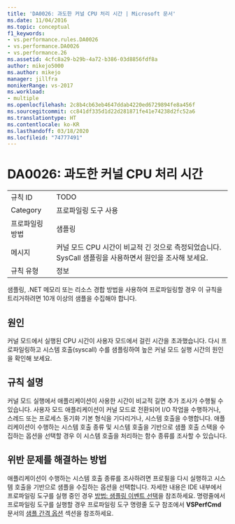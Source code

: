 ```yaml
---
title: 'DA0026: 과도한 커널 CPU 처리 시간 | Microsoft 문서'
ms.date: 11/04/2016
ms.topic: conceptual
f1_keywords:
- vs.performance.rules.DA0026
- vs.performance.DA0026
- vs.performance.26
ms.assetid: 4cfc8a29-b29b-4a72-b386-03d8856fdf8a
author: mikejo5000
ms.author: mikejo
manager: jillfra
monikerRange: vs-2017
ms.workload:
- multiple
ms.openlocfilehash: 2c8b4cb63eb4647ddab4220ed6729894fe8a456f
ms.sourcegitcommit: cc841df335d1d22d281871fe41e74238d2fc52a6
ms.translationtype: HT
ms.contentlocale: ko-KR
ms.lasthandoff: 03/18/2020
ms.locfileid: "74777491"
---
```

# <a name="da0026-excessive-kernel-cpu-time-processing"></a>DA0026: 과도한 커널 CPU 처리 시간

|||
|-|-|
|규칙 ID|TODO|
|Category|프로파일링 도구 사용|
|프로파일링 방법|샘플링|
|메시지|커널 모드 CPU 시간이 비교적 긴 것으로 측정되었습니다. SysCall 샘플링을 사용하면서 원인을 조사해 보세요.|
|규칙 유형|정보|

 샘플링, .NET 메모리 또는 리소스 경합 방법을 사용하여 프로파일링할 경우 이 규칙을 트리거하려면 10개 이상의 샘플을 수집해야 합니다.

## <a name="cause"></a>원인
 커널 모드에서 실행된 CPU 시간이 사용자 모드에서 걸린 시간을 초과했습니다. 다시 프로파일링하고 시스템 호출(syscall) 수를 샘플링하여 높은 커널 모드 실행 시간의 원인을 확인해 보세요.

## <a name="rule-description"></a>규칙 설명
 커널 모드 실행에서 애플리케이션이 사용한 시간이 비교적 길면 추가 조사가 수행될 수 있습니다. 사용자 모드 애플리케이션이 커널 모드로 전환되어 I/O 작업을 수행하거나, 스레드 또는 프로세스 동기화 기본 형식을 기다리거나, 시스템 호출을 수행합니다. 애플리케이션이 수행하는 시스템 호출 종류 및 시스템 호출을 기반으로 샘플 호출 스택을 수집하는 옵션을 선택할 경우 이 시스템 호출을 처리하는 함수 종류를 조사할 수 있습니다.

## <a name="how-to-fix-violations"></a>위반 문제를 해결하는 방법
 애플리케이션이 수행하는 시스템 호출 종류를 조사하려면 프로필을 다시 실행하고 시스템 호출을 기반으로 샘플을 수집하는 옵션을 선택합니다. 자세한 내용은 IDE 내부에서 프로파일링 도구를 실행 중인 경우 [방법: 샘플링 이벤트 선택](../profiling/how-to-choose-sampling-events.md)을 참조하세요. 명령줄에서 프로파일링 도구를 실행할 경우 프로파일링 도구 명령줄 도구 참조에서 **VSPerfCmd** 문서의 [샘플 간격 옵션](../profiling/vsperfcmd.md) 섹션을 참조하세요.
